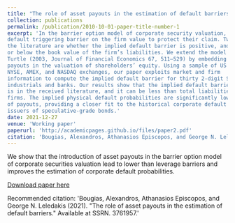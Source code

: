 ```yaml
---
title: "The role of asset payouts in the estimation of default barriers"
collection: publications
permalink: /publication/2010-10-01-paper-title-number-1
excerpt: 'In the barrier option model of corporate security valuation, the firm’s creditors impose a
default triggering barrier on the firm value to protect their claim. Two disputed issues in
the literature are whether the implied default barrier is positive, and whether it is above
or below the book value of the firm’s liabilities. We extend the model of Brockman and
Turtle (2003, Journal of Financial Economics 67, 511–529) by embedding asset
payouts in the valuation of shareholders’ equity. Using a sample of US stocks from the
NYSE, AMEX, and NASDAQ exchanges, our paper exploits market and firm
information to compute the implied default barrier for thirty 2-digit SIC groups, including
industrials and banks. Our results show that the implied default barrier is lower than it
is in the received literature, and it can be less than total liabilities, even zero for some
firms. The implied physical default probabilities are significantly lower in the presence
of payouts, providing a closer fit to the historical corporate default rates, particularly for
issuers of speculative-grade bonds.'
date: 2021-12-27
venue: 'Working paper'
paperurl: 'http://academicpages.github.io/files/paper2.pdf'
citation: 'Bougias, Alexandros, Athanasios Episcopos, and George N. Leledakis (2021). &quot;The role of asset payouts in the estimation of default barriers.&quot; Available at SSRN. 3761957.'
---
```

We show that the introduction of asset payouts in the barrier option model of corporate securities valuation lead to lower than leverage barriers and improves the estimation of corporate default probabilities.

[Download paper here](http://alexbougias.github.io/files/paper2.pdf)

Recommended citation:  'Bougias, Alexandros, Athanasios Episcopos, and George N. Leledakis (2021). &quot;The role of asset payouts in the estimation of default barriers.&quot; Available at SSRN. 3761957.'